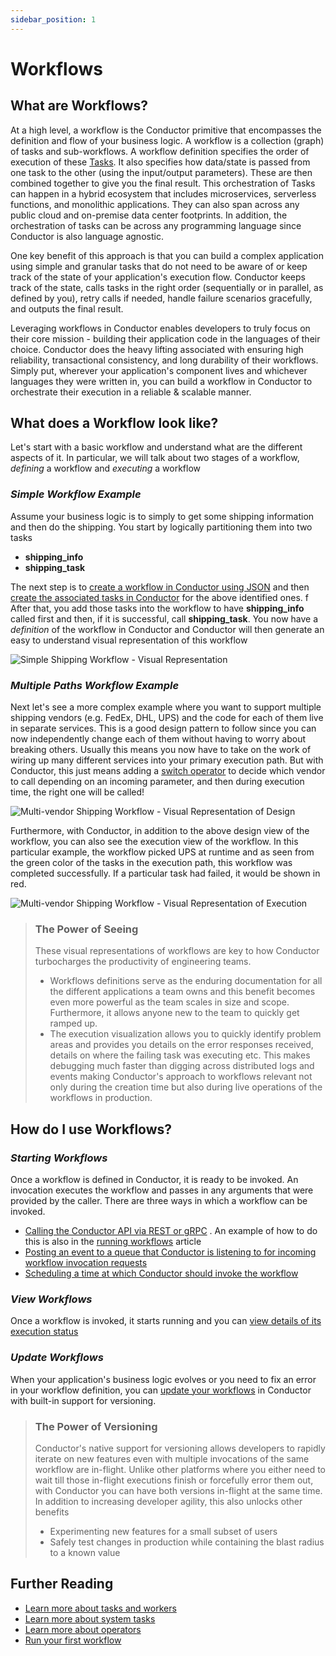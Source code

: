 ```yaml
---
sidebar_position: 1
---
```


# Workflows

## What are Workflows?

At a high level, a workflow is the Conductor primitive that encompasses the definition and flow of your business logic.
A workflow is a collection (graph) of tasks and sub-workflows. A workflow definition specifies the order of execution of
these [Tasks](tasks-and-workers.md). It also specifies how data/state is passed from one task to the other (using the
input/output parameters). These are then combined together to give you the final result. This orchestration of Tasks can
happen in a hybrid ecosystem that includes microservices, serverless functions, and monolithic applications. They can
also span across any public cloud and on-premise data center footprints. In addition, the orchestration of tasks can be
across any programming language since Conductor is also language agnostic.

One key benefit of this approach is that you can build a complex application using simple and granular tasks that do not
need to be aware of or keep track of the state of your application's execution flow. Conductor keeps track of the state,
calls tasks in the right order (sequentially or in parallel, as defined by you), retry calls if needed, handle failure
scenarios gracefully, and outputs the final result.

Leveraging workflows in Conductor enables developers to truly focus on their core mission - building their application
code in the languages of their choice. Conductor does the heavy lifting associated with ensuring high
reliability, transactional consistency, and long durability of their workflows. Simply put, wherever your application's
component lives and whichever languages they were written in, you can build a workflow in Conductor to orchestrate their
execution in a reliable & scalable manner.

## What does a Workflow look like?

Let's start with a basic workflow and understand what are the different aspects of it. In particular, we will talk about
two stages of a workflow, *defining* a workflow and *executing* a workflow

### *Simple Workflow Example*

Assume your business logic is to simply to get some shipping information and then do the shipping. You start by
logically partitioning them into two tasks

* **shipping_info**
* **shipping_task**

The next step is to [create a workflow in Conductor using JSON](/content/docs/how-tos/Workflows/create-workflow) and
then [create the associated tasks in Conductor](/content/docs/how-tos/Tasks/creating-tasks) for the above identified ones.
f
After that, you add those tasks into the workflow to have **shipping_info**
called first and then, if it is successful, call **shipping_task**. You now have a *definition* of the workflow in
Conductor and Conductor will then generate an easy to understand visual representation of this workflow

![Simple Shipping Workflow - Visual Representation](../../../static/img/tutorial/ShippingWorkflow.png)

### *Multiple Paths Workflow Example*

Next let's see a more complex example where you want to support multiple shipping vendors (e.g. FedEx, DHL, UPS) and the
code for each of them live in separate services. This is a good design pattern to follow since you can now independently
change each of them without having to worry about breaking others. Usually this means you now have to take on the work
of wiring up many different services into your primary execution path. But with Conductor, this just means adding
a [switch operator](../../reference-docs/switch-task.md) to decide which vendor to call depending on an incoming
parameter, and then during execution time, the right one will be called!

![Multi-vendor Shipping Workflow - Visual Representation of Design](../../../static/img/tutorial/Switch_Workflow.png)

Furthermore, with Conductor, in addition to the above design view of the workflow, you can also see the execution view
of the workflow. In this particular example, the workflow picked UPS at runtime and as seen from the green color of the
tasks in the execution path, this workflow was completed successfully. If a particular task had failed, it would be
shown in red.

![Multi-vendor Shipping Workflow - Visual Representation of Execution](../../../static/img/tutorial/Switch_UPS.png)


> ### The Power of Seeing
> These  visual representations of workflows are key to how Conductor turbocharges the productivity of engineering teams.
> * Workflows definitions serve as the enduring documentation for all the different applications a team owns and this benefit becomes even more powerful as the team scales in size and scope. Furthermore, it allows anyone new to the team to quickly get ramped up.
> * The execution visualization allows you to quickly identify problem areas and provides you details on the error responses received, details on where the failing task was executing etc. This makes debugging much faster than digging across distributed logs and events making Conductor's approach to workflows relevant not only during the creation time but also during live operations of the workflows in production.

## How do I use Workflows?

### *Starting Workflows*

Once a workflow is defined in Conductor, it is ready to be invoked. An invocation executes the workflow and passes in
any arguments that were provided by the caller. There are three ways in which a workflow can be invoked.

* [Calling the Conductor API via REST or gRPC](../../running-workflows/execute-workflow.md#Start-a-workflow-by-calling-an-API)
  . An example of how to do this is also in
  the [running workflows](../run/running-first-workflow.md#Running-our-First-Workflow) article
* [Posting an event to a queue that Conductor is listening to for incoming workflow invocation requests](../../running-workflows/execute-workflow.md#Start-a-workflow-by-posting-an-event)
* [Scheduling a time at which Conductor should invoke the workflow](../../running-workflows/execute-workflow.md#Schedule-a-workflow-for-later)

### *View Workflows*

Once a workflow is invoked, it starts running and you
can [view details of its execution status](../../how-tos/Workflows/view-workflow-executions.md)

### *Update Workflows*

When your application's business logic evolves or you need to fix an error in your workflow definition, you
can [update your workflows](../../how-tos/Workflows/updating-workflows.md) in Conductor with built-in support for versioning.

> ### The Power of Versioning
> Conductor's native support for versioning allows developers to rapidly iterate on new features even with multiple invocations of the same workflow are in-flight. Unlike other platforms where you either need to wait till those in-flight executions finish or forcefully error them out, with Conductor you can have both versions in-flight at the same time. In addition to increasing developer agility, this also unlocks other benefits
> * Experimenting new features for a small subset of users
> * Safely test changes in production while containing the blast radius to a known value

## Further Reading

* [Learn more about tasks and workers](tasks-and-workers.md)
* [Learn more about system tasks](system-tasks.md)
* [Learn more about operators](operators.md)
* [Run your first workflow](../run/running-first-workflow.md)


